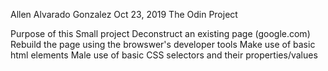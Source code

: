 Allen Alvarado Gonzalez
Oct 23, 2019
The Odin Project 

Purpose of this Small project
  Deconstruct an existing page (google.com)
  Rebuild the page using the browswer's developer tools
  Make use of basic html elements
  Male use of basic CSS selectors and their properties/values
  